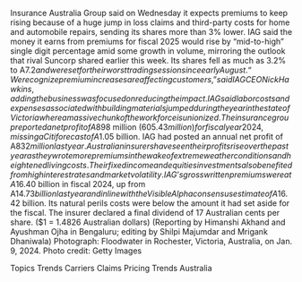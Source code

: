 Insurance Australia Group said on Wednesday it expects premiums to keep rising because of a huge jump in loss claims and third-party costs for home and automobile repairs, sending its shares more than 3% lower.
IAG said the money it earns from premiums for fiscal 2025 would rise by “mid-to-high” single digit percentage amid some growth in volume, mirroring the outlook that rival Suncorp shared earlier this week.
Its shares fell as much as 3.2% to A$7.2 and were set for their worst trading session since early August.
“We recognize premium increases are affecting customers,” said IAG CEO Nick Hawkins, adding the business was focused on reducing the impact.
IAG said labor costs and expenses associated with building materials jumped during the year in the state of Victoria where a massive chunk of the workforce is unionized.
The insurance group reported a net profit of A$898 million ($605.43 million) for fiscal year 2024, missing a Citi forecast of A$1.05 billion.
IAG had posted an annual net profit of A$832 million last year.
Australian insurers have seen their profits rise over the past year as they wrote more premiums in the wake of extreme weather conditions and heightened living costs. Their fixed income and equities investments also benefited from high interest rates and market volatility.
IAG’s gross written premiums were at A$16.40 billion in fiscal 2024, up from A$14.73 billion last year and in line with the Visible Alpha consensus estimate of A$16.42 billion.
Its natural perils costs were below the amount it had set aside for the fiscal.
The insurer declared a final dividend of 17 Australian cents per share.
($1 = 1.4826 Australian dollars)
(Reporting by Himanshi Akhand and Ayushman Ojha in Bengaluru; editing by Shilpi Majumdar and Mrigank Dhaniwala)
Photograph: Floodwater in Rochester, Victoria, Australia, on Jan. 9, 2024. Photo credit: Getty Images

Topics
Trends
Carriers
Claims
Pricing Trends
Australia
